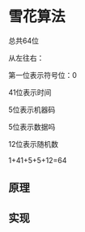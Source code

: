 # 雪花算法

总共64位

从左往右：

第一位表示符号位：0

41位表示时间

5位表示机器码

5位表示数据吗

12位表示随机数

1+41+5+5+12=64

## 原理

## 实现

